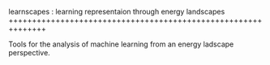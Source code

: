 learnscapes : learning representaion through energy landscapes
++++++++++++++++++++++++++++++++++++++++++++++++++++++++++++++

Tools for the analysis of machine learning from an energy ladscape perspective. 